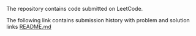 The repository contains code submitted on LeetCode.

The following link contains submission history with problem and solution links
<a href="https://karantalreja.github.io/LeetCode/">README.md</a>
